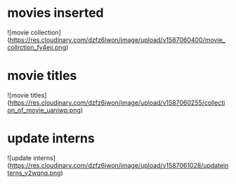 # movies inserted
![movie collection] (https://res.cloudinary.com/dzfz6iwon/image/upload/v1587060400/movie_collrction_fy4eji.png)

# movie titles
![movie titles] (https://res.cloudinary.com/dzfz6iwon/image/upload/v1587060255/collection_of_movie_uaniwp.png)

# update interns
![update interns] (https://res.cloudinary.com/dzfz6iwon/image/upload/v1587061028/updateinterns_y2wqnq.png)